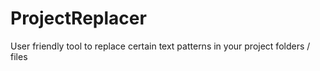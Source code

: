# ProjectReplacer
User friendly tool to replace certain text patterns in your project folders / files
